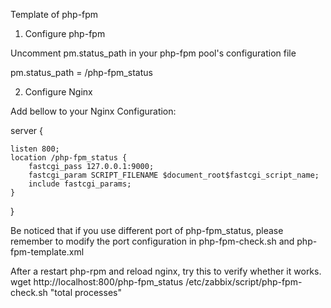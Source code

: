 Template of php-fpm

1. Configure php-fpm
 
Uncomment pm.status_path in your php-fpm pool's configuration file

pm.status_path = /php-fpm_status

2. Configure Nginx
 
Add bellow to your Nginx Configuration:

server {

    listen 800;
    location /php-fpm_status {
        fastcgi_pass 127.0.0.1:9000;
        fastcgi_param SCRIPT_FILENAME $document_root$fastcgi_script_name;
        include fastcgi_params;
    }
}

Be noticed that if you use different port of php-fpm_status, please remember to modify the port configuration in php-fpm-check.sh and php-fpm-template.xml

After a restart php-rpm and reload nginx, try this to verify whether it works.
wget http://localhost:800/php-fpm_status
/etc/zabbix/script/php-fpm-check.sh "total processes"
